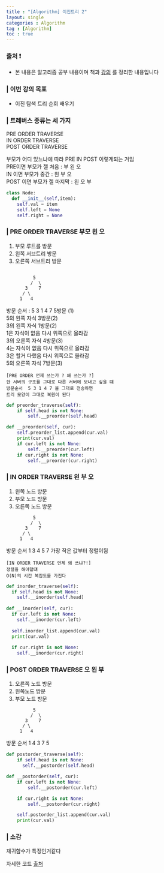 ```yaml
---
title : "[Algorithm] 이진트리 2"
layout: single
categories : Algorithm
tag : [Algorithm]
toc : true
---
```

### 출처 :exclamation:
- 본 내용은 알고리즘 공부 내용이며 책과 [강의](!https://www.inflearn.com/course/%EC%BD%94%EB%94%A9-%EC%9D%B8%ED%84%B0%EB%B7%B0) 를 정리한 내용입니다

### | 이번 강의 목표
- 이진 탐색 트리 순회 배우기


### | 트레버스 종류는 세 가지 
PRE ORDER TRAVERSE  
IN ORDER TRAVERSE       
POST ORDER TRAVERSE  
         
부모가 어디 있느냐에 따라 PRE IN POST 이렇게되는 거임  
PRE이면 부모가 젤 처음 : 부 왼 오  
IN 이면 부모가 중간 : 왼 부 오  
POST 이면 부모가 젤 마지막 : 왼 오 부  




``` python
class Node:
  def __init__(self,item):
    self.val = item
    self.left = None
    self.right = None
```

### | PRE ORDER TRAVERSE 부모 왼 오
  1. 부모 루트를 방문
  2. 왼쪽 서브트리 방문
  3. 오른쪽 서브트리 방문

```

          5
         /  \
       3    7
      / \
     1   4   
```

방문 순서 : 5 3 1 4 7
5방문 (1)  
5의 왼쪽 자식 3방문(2)  
3의 왼쪽 자식 1방문(2)   
1은 자식이 없음 다시 위쪽으로 올라감   
3의 오른쪽 자식 4방문(3)    
4는 자식이 없음 다시 위쪽으로 올라감     
3은 할거 다했음 다시 위쪽으로 올라감     
5의 오른쪽 자식 7방문(3)

```
[PRE ORDER 언제 쓰는가 ? 왜 쓰는가 ?]
한 서버의 구조를 그대로 다른 서버에 보내고 싶을 떄
방문순서  5 3 1 4 7 을 그대로 전송하면
트리 모양이 그대로 복원이 된다
```

```python
def preorder_traverse(self):
    if self.head is not None:
        self.__preorder(self.head)

def __preorder(self, cur):
    self.preorder_list.append(cur.val)
    print(cur.val)
    if cur.left is not None:
        self.__preorder(cur.left)
    if cur.right is not None:
        self.__preorder(cur.right)
```

### | IN ORDER TRAVERSE 왼 부 오
  1. 왼쪽 노드 방문
  2. 부모 노드 방문
  3. 오른쪽 노드 방문

```
          5
         /  \
       3    7
      / \
     1   4   
```

방문 순서 1 3 4 5 7
가장 작은 값부터 정렬이됨

```
[IN ORDER TRAVERSE 언제 왜 쓰냐?!]
정렬을 해야할떄 
O(N)의 시간 복잡도를 가진다 
```

```python
def inorder_traverse(self):
  if self.head is not None:
    self.__inorder(self.head)
    
def __inorder(self, cur):
  if cur.left is not None:
    self.__inorder(cur.left)
    
  self.inorder_list.append(cur.val)
  print(cur.val)
    
  if cur.right is not None:
    self.__inorder(cur.right)

```

### | POST ORDER TRAVERSE 오 왼 부
  1. 오른쪽 노드 방문
  2. 왼쪽노드 방문
  3. 부모 노드 방문  

```
          5
         /  \
       3    7
      / \
     1   4   
```
방문 순서 1 4 3 7 5 

```python
def postorder_traverse(self):
    if self.head is not None:
      self.__postorder(self.head)

def __postorder(self, cur):
    if cur.left is not None:
        self.__postorder(cur.left)

    if cur.right is not None:
        self.__postorder(cur.right)

    self.postorder_list.append(cur.val)
    print(cur.val)
```

### | 소감
재귀함수가 특징인거같다

자세한 코드 [출처](!https://github.com/minsuk-heo/problemsolving/blob/master/data_structure/BinaryTree.py)